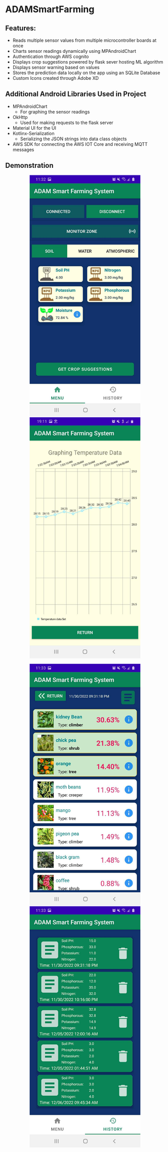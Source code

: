 # ADAMSmartFarming

## Features:

* Reads multiple sensor values from multiple microcontroller boards at once
* Charts sensor readings dynamically using MPAndroidChart
* Authentication through AWS cognito
* Displays crop suggestions powered by flask sever hosting ML algorithm
* Displays sensor warning based on values
* Stores the prediction data locally on the app using an SQLite Database
* Custom Icons created through Adobe XD

## Additional Android Libraries Used in Project 

* MPAndroidChart
  * For graphing the sensor readings
* OkHttp
  * Used for making requests to the flask server
* Material UI for the UI
* Kotlinx-Serialization
  * Serializing the JSON strings into data class objects
* AWS SDK for connecting the AWS IOT Core and receiving MQTT messages

## Demonstration 

<p align="center">
  <img src="/Images/menu.jpg" width="350" title="The App Menu">
  <img src="/Images/Graphing.jpg" width="350" title="Graphing Sensor Data">
</p>


<p align="center">
  <img src="/Images/crop_predictions.jpg" width="350" title="The App Menu">
  <img src="/Images/crop-prediction-history.jpg" width="350" title="Graphing Sensor Data">
</p>
